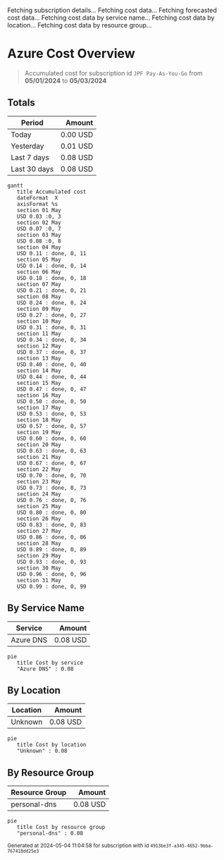 Fetching subscription details...
Fetching cost data...
Fetching forecasted cost data...
Fetching cost data by service name...
Fetching cost data by location...
Fetching cost data by resource group...
# Azure Cost Overview

> Accumulated cost for subscription id `JPF Pay-As-You-Go` from **05/01/2024** to **05/03/2024**

## Totals

|Period|Amount|
|---|---:|
|Today|0.00 USD|
|Yesterday|0.01 USD|
|Last 7 days|0.08 USD|
|Last 30 days|0.08 USD|

```mermaid
gantt
   title Accumulated cost
   dateFormat  X
   axisFormat %s
   section 01 May
   USD 0.03 :0, 3
   section 02 May
   USD 0.07 :0, 7
   section 03 May
   USD 0.08 :0, 8
   section 04 May
   USD 0.11 : done, 0, 11
   section 05 May
   USD 0.14 : done, 0, 14
   section 06 May
   USD 0.18 : done, 0, 18
   section 07 May
   USD 0.21 : done, 0, 21
   section 08 May
   USD 0.24 : done, 0, 24
   section 09 May
   USD 0.27 : done, 0, 27
   section 10 May
   USD 0.31 : done, 0, 31
   section 11 May
   USD 0.34 : done, 0, 34
   section 12 May
   USD 0.37 : done, 0, 37
   section 13 May
   USD 0.40 : done, 0, 40
   section 14 May
   USD 0.44 : done, 0, 44
   section 15 May
   USD 0.47 : done, 0, 47
   section 16 May
   USD 0.50 : done, 0, 50
   section 17 May
   USD 0.53 : done, 0, 53
   section 18 May
   USD 0.57 : done, 0, 57
   section 19 May
   USD 0.60 : done, 0, 60
   section 20 May
   USD 0.63 : done, 0, 63
   section 21 May
   USD 0.67 : done, 0, 67
   section 22 May
   USD 0.70 : done, 0, 70
   section 23 May
   USD 0.73 : done, 0, 73
   section 24 May
   USD 0.76 : done, 0, 76
   section 25 May
   USD 0.80 : done, 0, 80
   section 26 May
   USD 0.83 : done, 0, 83
   section 27 May
   USD 0.86 : done, 0, 86
   section 28 May
   USD 0.89 : done, 0, 89
   section 29 May
   USD 0.93 : done, 0, 93
   section 30 May
   USD 0.96 : done, 0, 96
   section 31 May
   USD 0.99 : done, 0, 99
```

## By Service Name

|Service|Amount|
|---|---:|
|Azure DNS|0.08 USD|

```mermaid
pie
   title Cost by service
   "Azure DNS" : 0.08
```

## By Location

|Location|Amount|
|---|---:|
|Unknown|0.08 USD|

```mermaid
pie
   title Cost by location
   "Unknown" : 0.08
```

## By Resource Group

|Resource Group|Amount|
|---|---:|
|personal-dns|0.08 USD|

```mermaid
pie
   title Cost by resource group
   "personal-dns" : 0.08
```

<sup>Generated at 2024-05-04 11:04:58 for subscription with id `4913be3f-a345-4652-9bba-767418dd25e3`</sup>
